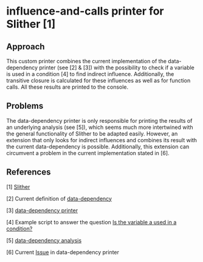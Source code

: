 # influence-and-calls printer for Slither [1]

## Approach

This custom printer combines the current implementation of the data-dependency printer (see [2] & [3]) with the possibility to check if a variable is used in a condition [4] to find indirect influence. 
Additionally, the transitive closure is calculated for these influences as well as for function calls. All these results are printed to the console.

## Problems

The data-dependency printer is only responsible for printing the results of an underlying analysis (see [5]), which seems much more intertwined with the general functionality of Slither to be adapted easily.
However, an extension that only looks for indirect influences and combines its result with the current data-dependency is possible.
Additionally, this extension can circumvent a problem in the current implementation stated in [6].

## References
[1] [Slither](https://github.com/crytic/slither)

[2] Current definition of [data-dependency](https://github.com/crytic/slither/wiki/data-dependency)

[3] [data-dependency printer](https://github.com/crytic/slither/blob/master/slither/printers/summary/data_depenency.py)

[4] Example script to answer the question [Is the variable a used in a condition?](https://github.com/crytic/slither/blob/master/examples/scripts/variable_in_condition.py)

[5] [data-dependency analysis](https://github.com/crytic/slither/blob/master/slither/analyses/data_dependency/data_dependency.py)

[6] Current [Issue](https://github.com/crytic/slither/issues/337) in data-dependency printer
